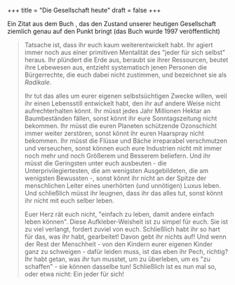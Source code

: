 +++
title = "Die Gesellschaft heute"
draft = false
+++

Ein Zitat aus dem Buch , das den Zustand unserer heutigen Gesellschaft ziemlich genau auf den Punkt bringt (das Buch wurde 1997 veröffentlicht)

> Tatsache ist, dass ihr euch kaum weiterentwickelt habt. Ihr agiert immer noch aus einer primitiven Mentalität des "jeder für sich selbst" heraus. Ihr plündert die Erde aus, beraubt sie ihrer Ressourcen, beutet ihre Lebewesen aus, entzieht systematisch jenen Personen die Bürgerrechte, die euch dabei nicht zustimmen, und bezeichnet sie als _Radikale_.
>
> Ihr tut das alles um eurer eigenen selbstsüchtigen Zwecke willen, weil ihr einen Lebensstill entwickelt habt, den ihr auf andere Weise nicht aufrechterhalten könnt. Ihr müsst jedes Jahr Millionen Hektar an Baumbeständen fällen, sonst könnt ihr eure Sonntagszeitung nicht bekommen. Ihr müsst die euren Planeten schützende Ozonschicht immer weiter zerstören, sonst könnt ihr euren Haarspray nicht bekommen. Ihr müsst die Flüsse und Bäche irreparabel verschmutzen und verseuchen, sonst können euch eure Industrien nicht mit immer noch mehr und noch Größerem und Besserem beliefern. Und ihr müsst die Geringsten unter euch ausbeuten - die Unterprivilegiertesten, die am wenigsten Ausgebildeten, die am wenigsten Bewussten -, sonst könnt ihr nicht an der Spitze der menschlichen Leiter eines unerhörten (und unnötigen) Luxus leben. Und schließlich müsst ihr leugnen, dass ihr das alles tut, sonst könnt ihr nicht mit euch selber leben.
>
> Euer Herz rät euch nicht, "einfach zu leben, damit andere einfach leben können". Diese Aufkleber-Weisheit ist zu simpel für euch. Sie ist zu viel verlangt, fordert zuviel von euch. Schließlich habt ihr so hart für das, was ihr habt, gearbeitet! Davon gebt ihr nichts auf! Und wenn der Rest der Menschheit - von den Kindern eurer eigenen Kinder ganz zu schweigen - dafür leiden muss, ist das eben ihr Pech, richtig? Ihr habt getan, was _ihr_ tun musstet, um zu überleben, um es "zu schaffen" - sie können dasselbe tun! Schließlich ist es nun mal so, oder etwa nicht: Ein jeder für sich!

